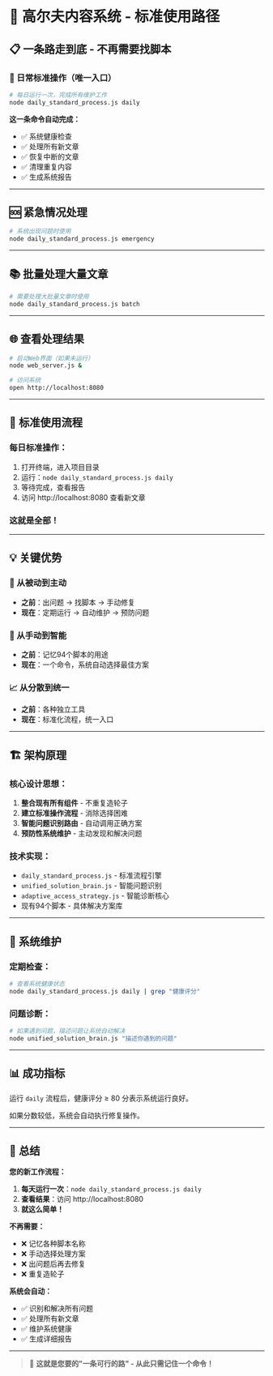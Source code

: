 # 🎯 高尔夫内容系统 - 标准使用路径

## 📋 **一条路走到底 - 不再需要找脚本**

### **🚀 日常标准操作（唯一入口）**

```bash
# 每日运行一次，完成所有维护工作
node daily_standard_process.js daily
```

**这一条命令自动完成：**
- ✅ 系统健康检查
- ✅ 处理所有新文章 
- ✅ 恢复中断的文章
- ✅ 清理重复内容
- ✅ 生成系统报告

---

## 🆘 **紧急情况处理**

```bash
# 系统出现问题时使用
node daily_standard_process.js emergency
```

---

## 📚 **批量处理大量文章**

```bash
# 需要处理大批量文章时使用
node daily_standard_process.js batch
```

---

## 🌐 **查看处理结果**

```bash
# 启动Web界面（如果未运行）
node web_server.js &

# 访问系统
open http://localhost:8080
```

---

## 🎯 **标准使用流程**

### **每日标准操作：**
1. 打开终端，进入项目目录
2. 运行：`node daily_standard_process.js daily`  
3. 等待完成，查看报告
4. 访问 http://localhost:8080 查看新文章

### **这就是全部！**

---

## 💡 **关键优势**

### **🔄 从被动到主动**
- **之前**：出问题 → 找脚本 → 手动修复
- **现在**：定期运行 → 自动维护 → 预防问题

### **🧠 从手动到智能**
- **之前**：记忆94个脚本的用途
- **现在**：一个命令，系统自动选择最佳方案

### **📈 从分散到统一**
- **之前**：各种独立工具
- **现在**：标准化流程，统一入口

---

## 🏗️ **架构原理**

### **核心设计思想：**
1. **整合现有所有组件** - 不重复造轮子
2. **建立标准操作流程** - 消除选择困难
3. **智能问题识别路由** - 自动调用正确方案
4. **预防性系统维护** - 主动发现和解决问题

### **技术实现：**
- `daily_standard_process.js` - 标准流程引擎
- `unified_solution_brain.js` - 智能问题识别
- `adaptive_access_strategy.js` - 智能诊断核心
- 现有94个脚本 - 具体解决方案库

---

## 🔧 **系统维护**

### **定期检查：**
```bash
# 查看系统健康状态
node daily_standard_process.js daily | grep "健康评分"
```

### **问题诊断：**
```bash
# 如果遇到问题，描述问题让系统自动解决
node unified_solution_brain.js "描述你遇到的问题"
```

---

## 📊 **成功指标**

运行 `daily` 流程后，健康评分 ≥ 80 分表示系统运行良好。

如果分数较低，系统会自动执行修复操作。

---

## 🎉 **总结**

**您的新工作流程：**
1. **每天运行一次**：`node daily_standard_process.js daily`
2. **查看结果**：访问 http://localhost:8080
3. **就这么简单！**

**不再需要：**
- ❌ 记忆各种脚本名称
- ❌ 手动选择处理方案  
- ❌ 出问题后再去修复
- ❌ 重复造轮子

**系统会自动：**
- ✅ 识别和解决所有问题
- ✅ 处理所有新文章
- ✅ 维护系统健康
- ✅ 生成详细报告

---

> 🎯 **这就是您要的"一条可行的路" - 从此只需记住一个命令！**